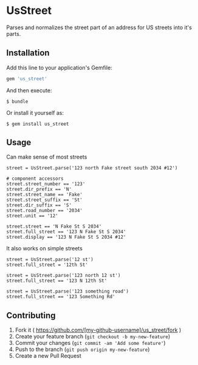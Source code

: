 # UsStreet

Parses and normalizes the street part of an address for US streets into it's parts.


## Installation

Add this line to your application's Gemfile:

```ruby
gem 'us_street'
```

And then execute:

    $ bundle

Or install it yourself as:

    $ gem install us_street

## Usage

Can make sense of most streets

    street = UsStreet.parse('123 north Fake street south 2034 #12')

    # component accessors
    street.street_number == '123'
    street.dir_prefix == 'N'
    street.street_name == 'Fake'
    street.street_suffix == 'St'
    street.dir_suffix == 'S'
    street.road_number == '2034'
    street.unit == '12'

    street.street == 'N Fake St S 2034'
    street.full_street == '123 N Fake St S 2034'
    street.display == '123 N Fake St S 2034 #12'

It also works on simple streets

    street = UsStreet.parse('12 st')
    street.full_street = '12th St'

    street = UsStreet.parse('123 north 12 st')
    street.full_street == '123 N 12th St'

    street = UsStreet.parse('123 something road')
    street.full_street == '123 Something Rd'

## Contributing

1. Fork it ( https://github.com/[my-github-username]/us_street/fork )
2. Create your feature branch (`git checkout -b my-new-feature`)
3. Commit your changes (`git commit -am 'Add some feature'`)
4. Push to the branch (`git push origin my-new-feature`)
5. Create a new Pull Request
